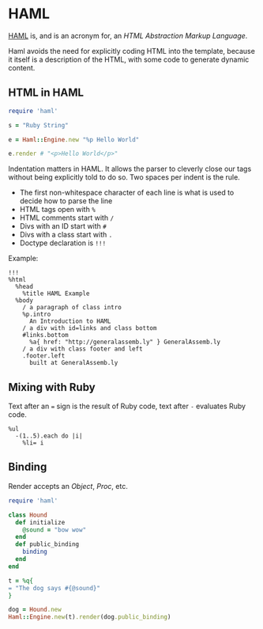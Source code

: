 HAML
====

[HAML](http://haml-lang.com) is, and is an acronym for, an *HTML Abstraction Markup Language*.

Haml avoids the need for explicitly coding HTML into the template, because it itself is a description of the HTML, with some code to generate dynamic content.

HTML in HAML
------------

``` ruby
require 'haml'

s = "Ruby String"

e = Haml::Engine.new "%p Hello World"

e.render # "<p>Hello World</p>"
```

Indentation matters in HAML. It allows the parser to cleverly close our tags without being explicitly told to do so. Two spaces per indent is the rule. 

* The first non-whitespace character of each line is what is used to decide how to parse the line
* HTML tags open with `%`
* HTML comments start with `/`
* Divs with an ID start with `#`
* Divs with a class start with `.`
* Doctype declaration is `!!!`

Example:

``` haml
!!!
%html
  %head
    %title HAML Example
  %body
    / a paragraph of class intro        
    %p.intro
      An Introduction to HAML          
    / a div with id=links and class bottom
    #links.bottom
      %a{ href: "http://generalassemb.ly" } GeneralAssemb.ly
    / a div with class footer and left
    .footer.left
      built at GeneralAssemb.ly
```

Mixing with Ruby
----------------

Text after an `=` sign is the result of Ruby code, text after `-` evaluates Ruby code.

``` haml
%ul
  -(1..5).each do |i|
    %li= i
```

Binding
-------

Render accepts an *Object*, *Proc*, etc. 

``` ruby
require 'haml'

class Hound
  def initialize
    @sound = "bow wow"
  end
  def public_binding
    binding
  end
end

t = %q{
= "The dog says #{@sound}"
}

dog = Hound.new
Haml::Engine.new(t).render(dog.public_binding)
```

